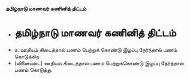 **தமிழ்நாடு மாணவர் கணினித் திட்டம்**
- # தமிழ்நாடு மாணவர் கணினித் திட்டம்
- a. ஊதியம் கிடைத்தால் பணம் பெற்றுக் கொண்டு இழப்பு நேர்ந்தால் பணம் கொடுக்கிற
- (வினையடை) ஊதியம் கிடைத்தால் பணம் பெற்றுக்கொண்டு இழப்பு நேர்ந்தால் பணம் கொடுத்து.

